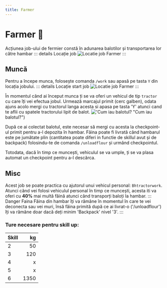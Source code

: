 ```yaml
---
title: Farmer
---
```


# Farmer 🚜
Acțiunea job-ului de fermier constă în adunarea balotilor și transportarea lor către hambar
::: details Locație job
![Locatie job Farmer](https://i.imgur.com/y7OY7ec.png "Locație job Farmer")
:::
## Muncă
Pentru a începe munca, folosește comanda `/work` sau apasă pe tasta `Y` din locația jobului.
::: details Locație start job
![Locatie job Farmer](https://i.imgur.com/4nCHdz6.png "Locație Farmer")
:::

În momentul când ai început munca ți se va oferi un vehicul de tip `tractor` cu care îți vei efectua jobul. Urmează marcajul primit (cerc galben), odata ajuns acolo mergi cu tractorul langa acesta si apasa pe tasta 'Y' atunci cand te aflii cu spatele tractorului lipit de balot.
!['Cum iau balotul?](https://i.imgur.com/3woXXdM.gi) "Cum iau balotul?")

După ce ai colectat balotul, este necesar să mergi cu acesta la checkpoint-ul primit pentru a-l depozita în hambar.
Făina poate fi livrată când hambarul este pe jumătate plin  (cantitatea poate diferi in functie de skillul avut și de backpack) folosindu-te de comanda `/unloadflour` și urmând checkpointul.

Totodata, dacă în timp ce muncești, vehiculul se va umple, ți se va plasa automat un checkpoint pentru a-l descărca.

## Misc
Acest job se poate practica cu ajutorul unui vehicul personal: `Bhtractorwork`.
Atunci când vei folosi vehiculul personal în timp ce muncești, acesta iti va oferi cu **40%** mai multă făină atunci când transporți baloți la hambar.
::: Danger Faina
Făina din hambar îți va rămâne în momentul în care te vei deconecta sau vei muri, însă făina primită după ce ai livrat-o ('/unloadflour') îți va rămâne doar dacă deți minim 'Backpack' nivel '3'.
:::
### Ture necesare pentru skill up:

| Skill         |  kg   |
| ------------- | ----: |
| 2             | 50|
| 3             | 120|
| 4             | x|
| 5             | x|
| 6             | 1350|
